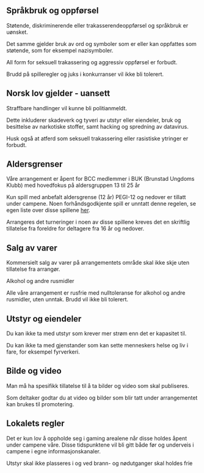 ## Språkbruk og oppførsel

Støtende, diskriminerende eller trakasserendeoppførsel og språkbruk er uønsket.

Det samme gjelder bruk av ord og symboler som er eller kan oppfattes som støtende, som for eksempel nazisymboler.

All form for seksuell trakassering og aggressiv oppførsel er forbudt.

Brudd på spilleregler og juks i konkurranser vil ikke bli tolerert.

## Norsk lov gjelder - uansett

Straffbare handlinger vil kunne bli politianmeldt.

Dette inkluderer skadeverk og tyveri av utstyr eller eiendeler, bruk og besittelse av narkotiske stoffer, samt hacking og spredning av datavirus.

Husk også at atferd som seksuell trakassering eller rasistiske ytringer er forbudt.

## Aldersgrenser

Våre arrangement er åpent for BCC medlemmer i BUK (Brunstad Ungdoms Klubb) med hovedfokus på aldersgruppen 13 til 25 år

Kun spill med anbefalt aldersgrense (12 år) PEGI-12 og nedover er tillatt under campene. Noen forhåndsgodkjente spill er unntatt denne regelen, se egen liste over disse spillene [her](/games).

Arrangeres det turneringer i noen av disse spillene kreves det en skriftlig tillatelse fra foreldre for deltagere fra 16 år og nedover.

## Salg av varer

Kommersielt salg av varer på arrangementets område skal ikke skje uten tillatelse fra arrangør.

Alkohol og andre rusmidler

Alle våre arrangement er rusfrie med nulltoleranse for alkohol og andre rusmidler, uten unntak. Brudd vil ikke bli tolerert.

## Utstyr og eiendeler

Du kan ikke ta med utstyr som krever mer strøm enn det er kapasitet til.

Du kan ikke ta med gjenstander som kan sette menneskers helse og liv i fare, for eksempel fyrverkeri.

## Bilde og video

Man må ha spesifikk tillatelse til å ta bilder og video som skal publiseres.

Som deltaker godtar du at video og bilder som blir tatt under arrangementet kan brukes til promotering.

## Lokalets regler

Det er kun lov å oppholde seg i gaming arealene når disse holdes åpent under campene våre. Disse tidspunktene vil bli gitt både før og underveis i campene i egne informasjonskanaler.

Utstyr skal ikke plasseres i og ved brann- og nødutganger skal holdes frie
